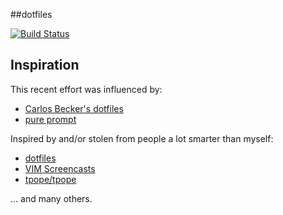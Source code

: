 ##dotfiles

 [![Build Status](https://travis-ci.org/mnarrell/dotfiles.svg?branch=master)](https://travis-ci.org/mnarrell/dotfiles)

## Inspiration

This recent effort was influenced by:

- [Carlos Becker's dotfiles](https://github.com/caarlos0/dotfiles)
- [pure prompt](https://github.com/sindresorhus/pure)

Inspired by and/or stolen from people a lot smarter than myself:

- [dotfiles](https://github.com/wincent/wincent)
- [VIM Screencasts](https://www.youtube.com/playlist?list=PLwJS-G75vM7kFO-yUkyNphxSIdbi_1NKX)
- [tpope/tpope](https://github.com/tpope/tpope)

... and many others.
